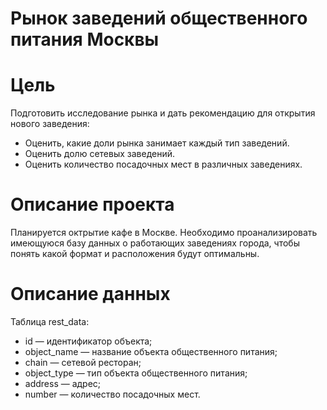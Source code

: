 # Рынок заведений общественного питания Москвы
# Цель 
Подготовить исследование рынка и дать рекомендацию для открытия нового заведения:
- Оценить, какие доли рынка занимает каждый тип заведений.
- Оценить долю сетевых заведений.
- Оценить количество посадочных мест в различных заведениях.
# Описание проекта
Планируется октрытие кафе в Москве. Необходимо проанализировать имеющуюся базу данных о работающих заведениях города, чтобы понять какой формат и расположения будут оптимальны.

# Описание данных
Таблица rest_data:
- id — идентификатор объекта;
- object_name — название объекта общественного питания;
- chain — сетевой ресторан;
- object_type — тип объекта общественного питания;
- address — адрес;
- number — количество посадочных мест.
